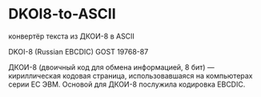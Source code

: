 # DKOI8-to-ASCII

конвертёр текста из  ДКОИ-8 в ASCII 

DKOI-8 (Russian EBCDIC) GOST 19768-87

ДКОИ-8 (двоичный код для обмена информацией, 8 бит) — кириллическая кодовая страница, использовавшаяся на компьютерах серии ЕС ЭВМ. Основой для ДКОИ-8 послужила кодировка EBCDIC.
